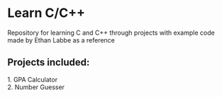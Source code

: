 <h1 size="10"> Learn C/C++</h1>

Repository for learning C and C++ through projects with example code made by Ethan Labbe as a reference

<h2 size="6">Projects included:</h2>

<p>
1. GPA Calculator <br \>
2. Number Guesser

</p>
